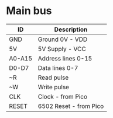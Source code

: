 # Main bus

|ID|Description|
|---|---|
|GND|Ground 0V - VDD|
|5V|5V Supply - VCC|
|A0-A15|Address lines 0-15|
|D0-D7|Data lines 0-7|
|~R|Read pulse|
|~W|Write pulse|
|CLK|Clock - from Pico|
|RESET|6502 Reset - from Pico|
